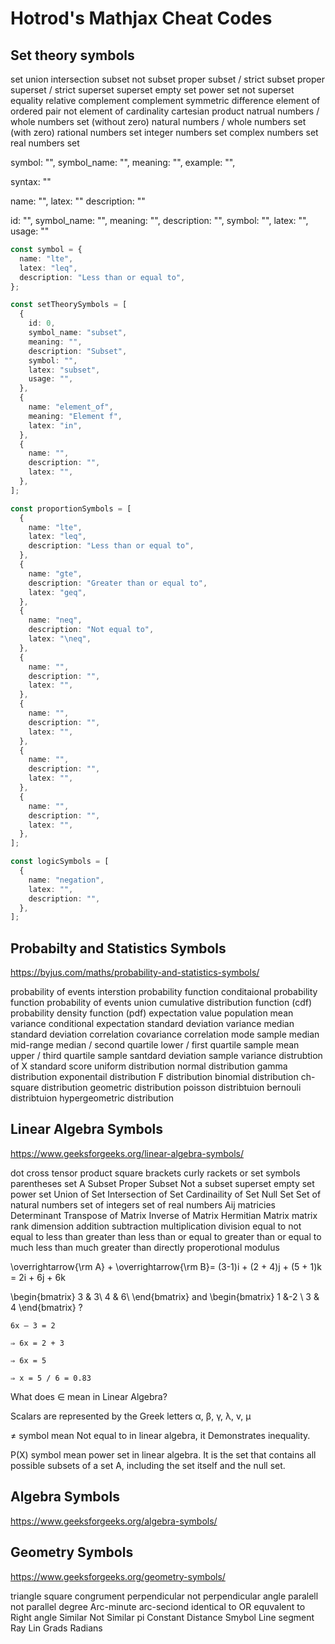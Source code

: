 # Hotrod's Mathjax Cheat Codes

## Set theory symbols

set
union
intersection
subset
not subset
proper subset / strict subset
proper superset / strict superset
superset
empty set
power set
not superset
equality
relative complement
complement
symmetric difference
element of
ordered pair
not element of
cardinality
cartesian product
natrual numbers / whole numbers set (without zero)
natural numbers / whole numbers set (with zero)
rational numbers set
integer numbers set
complex numbers set
real numbers set

symbol: "",
symbol_name: "",
meaning: "",
example: "",

syntax: ""

name: "",
latex: ""
description: ""

id: "",
symbol_name: "",
meaning: "",
description: "",
symbol: "",
latex: "",
usage: ""

```ts
const symbol = {
  name: "lte",
  latex: "leq",
  description: "Less than or equal to",
};

const setTheorySymbols = [
  {
    id: 0,
    symbol_name: "subset",
    meaning: "",
    description: "Subset",
    symbol: "",
    latex: "subset",
    usage: "",
  },
  {
    name: "element_of",
    meaning: "Element f",
    latex: "in",
  },
  {
    name: "",
    description: "",
    latex: "",
  },
];

const proportionSymbols = [
  {
    name: "lte",
    latex: "leq",
    description: "Less than or equal to",
  },
  {
    name: "gte",
    description: "Greater than or equal to",
    latex: "geq",
  },
  {
    name: "neq",
    description: "Not equal to",
    latex: "\neq",
  },
  {
    name: "",
    description: "",
    latex: "",
  },
  {
    name: "",
    description: "",
    latex: "",
  },
  {
    name: "",
    description: "",
    latex: "",
  },
  {
    name: "",
    description: "",
    latex: "",
  },
];

const logicSymbols = [
  {
    name: "negation",
    latex: "",
    description: "",
  },
];
```

## Probabilty and Statistics Symbols

https://byjus.com/maths/probability-and-statistics-symbols/

probability of events interstion
probability function
conditaional probability function
probability of events union
cumulative distribution function (cdf)
probability density function (pdf)
expectation value
population mean
variance
conditional expectation
standard deviation
variance
median
standard deviation
correlation
covariance
correlation
mode
sample median
mid-range
median / second quartile
lower / first quartile
sample mean
upper / third quartile
sample santdard deviation
sample variance
distrubtion of X
standard score
uniform distribution
normal distribution
gamma distribution
exponentail distribution
F distribution
binomial distribution
ch-square distribution
geometric distribution
poisson distribtuion
bernouli distribtuion
hypergeometric distribution

## Linear Algebra Symbols

https://www.geeksforgeeks.org/linear-algebra-symbols/

dot
cross
tensor product
square brackets
curly rackets or set symbols
parentheses
set A
Subset
Proper Subset
Not a subset
superset
empty set
power set
Union of Set
Intersection of Set
Cardinaility of Set
Null Set
Set of natural numbers
set of integers
set of real numbers
Aij matricies
Determinant
Transpose of Matrix
Inverse of Matrix
Hermitian Matrix
matrix rank
dimension
addition
subtraction
multiplication
division
equal to
not equal to
less than
greater than
less than or equal to
greater than or equal to
much less than
much greater than
directly properotional
modulus

\overrightarrow{\rm A} + \overrightarrow{\rm B}= (3-1)i + (2 + 4)j + (5 + 1)k = 2i + 6j + 6k

\begin{bmatrix} 3 & 3\\ 4 & 6\\ \end{bmatrix} and \begin{bmatrix} 1 &-2 \\ 3 & 4 \end{bmatrix} ?

    6x – 3 = 2

    ⇒ 6x = 2 + 3

    ⇒ 6x = 5

    ⇒ x = 5 / 6 = 0.83

What does ∈ mean in Linear Algebra?

Scalars are represented by the Greek letters α, β, γ, λ, v, μ

≠ symbol mean Not equal to in linear algebra, it Demonstrates inequality.

P(X) symbol mean power set in linear algebra. It is the set that contains all possible subsets of a set A, including the set itself and the null set.

## Algebra Symbols

https://www.geeksforgeeks.org/algebra-symbols/

## Geometry Symbols

https://www.geeksforgeeks.org/geometry-symbols/

triangle
square
congrument
perpendicular
not perpendicular
angle
paralell
not parallel
degree
Arc-minute
arc-seciond
identical to OR equvalent to
Right angle
Similar
Not Similar
pi Constant
Distance Smybol
Line segment
Ray
Lin
Grads
Radians
